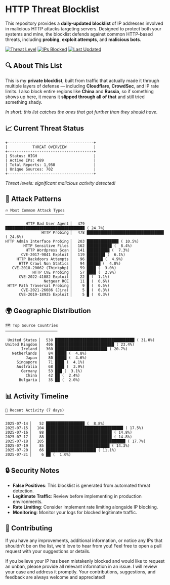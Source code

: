 # HTTP Threat Blocklist

This repository provides a **daily-updated blocklist** of IP addresses involved in malicious HTTP attacks targeting servers. Designed to protect both your systems and mine, the blocklist defends against common HTTP-based threats, including **probing**, **exploit attempts**, and **malicious bots**.

[![Threat Level](https://img.shields.io/badge/Threat%20Level-HIGH-red)](.)
[![IPs Blocked](https://img.shields.io/badge/IPs%20Blocked-489-blue)](.)
[![Last Updated](https://img.shields.io/badge/Updated-2025--07--21-brightgreen)](.)

## 🔍 About This List

This is my **private blocklist**, built from traffic that actually made it through multiple layers of defense — including **Cloudflare**, **CrowdSec**, and IP rate limits. I also block entire regions like **China** and **Russia**, so if something shows up here, it means it **slipped through all of that** and still tried something shady.

*In short: this list catches the ones that got further than they should have.*

## 📈 Current Threat Status

```
+--------------------------------------+
|           THREAT OVERVIEW            |
+--------------------------------------+
| Status: HIGH                         |
| Active IPs: 489                      |
| Total Reports: 1,950                 |
| Unique Sources: 702                  |
+--------------------------------------+
```

*Threat levels: significant malicious activity detected!*

## 🎯 Attack Patterns

```
🔥 Most Common Attack Types
──────────────────────────

         HTTP Bad User Agent ▏  479 ███████████████████████████████████ ( 24.7%)
                HTTP Probing ▏  478 ██████████████████████████████████ ( 24.6%)
HTTP Admin Interface Probing ▏  203 ██████████████ ( 10.5%)
        HTTP Sensitive Files ▏  162 ███████████ (  8.4%)
         HTTP Wordpress Scan ▏  141 ██████████ (  7.3%)
       CVE-2017-9841 Exploit ▏  119 ████████ (  6.1%)
     HTTP Backdoors Attempts ▏   96 ███████ (  4.9%)
      HTTP Crawl Non Statics ▏   94 ██████ (  4.8%)
   CVE-2018-20062 (Thinkphp) ▏   59 ████ (  3.0%)
            HTTP CVE Probing ▏   57 ████ (  2.9%)
      CVE-2022-41082 Exploit ▏   22 █ (  1.1%)
                 Netgear RCE ▏   11 █ (  0.6%)
 HTTP Path Traversal Probing ▏    9 █ (  0.5%)
       CVE-2021-26086 (Jira) ▏    5 █ (  0.3%)
      CVE-2019-18935 Exploit ▏    5 █ (  0.3%)
```

## 🌍 Geographic Distribution

```
🗺️ Top Source Countries
───────────────────────

 United States ▏  538 ███████████████████████████████████ ( 31.0%)
United Kingdom ▏  406 ██████████████████████████ ( 23.4%)
       Ireland ▏  360 ███████████████████████ ( 20.7%)
   Netherlands ▏   84 █████ (  4.8%)
         Japan ▏   80 █████ (  4.6%)
     Singapore ▏   71 ████ (  4.1%)
     Australia ▏   68 ████ (  3.9%)
       Germany ▏   53 ███ (  3.1%)
         China ▏   42 ██ (  2.4%)
      Bulgaria ▏   35 ██ (  2.0%)
```

## 📊 Activity Timeline

```
📅 Recent Activity (7 days)
──────────────────────────

2025-07-14 ▏   52 █████████████████ (  8.8%)
2025-07-15 ▏  104 ██████████████████████████████████ ( 17.5%)
2025-07-16 ▏   88 █████████████████████████████ ( 14.8%)
2025-07-17 ▏   88 █████████████████████████████ ( 14.8%)
2025-07-18 ▏  105 ███████████████████████████████████ ( 17.7%)
2025-07-19 ▏   85 ████████████████████████████ ( 14.3%)
2025-07-20 ▏   66 ██████████████████████ ( 11.1%)
2025-07-21 ▏    6 ██ (  1.0%)
```

## 🔒 Security Notes

- **False Positives**: This blocklist is generated from automated threat detection.
- **Legitimate Traffic**: Review before implementing in production environments.
- **Rate Limiting**: Consider implement rate limiting alongside IP blocking.
- **Monitoring**: Monitor your logs for blocked legitimate traffic.

## 🤝 Contributing

If you have any improvements, additional information, or notice any IPs that shouldn't be on the list, we'd love to hear from you! Feel free to open a pull request with your suggestions or details.

If you believe your IP has been mistakenly blocked and would like to request an unban, please provide all relevant information in an issue. I will review your case and address it promptly. Your contributions, suggestions, and feedback are always welcome and appreciated!